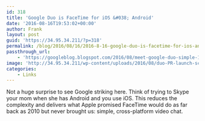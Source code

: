 ```yaml
---
id: 318
title: 'Google Duo is FaceTime for iOS &#038; Android'
date: '2016-08-16T19:53:02+00:00'
author: Frank
layout: post
guid: 'https://34.95.34.211/?p=318'
permalink: /blog/2016/08/16/2016-8-16-google-duo-is-facetime-for-ios-android/
passthrough_url:
    - 'https://googleblog.blogspot.com/2016/08/meet-google-duo-simple-1-to-1-video.html'
image: 'http://34.95.34.211/wp-content/uploads/2016/08/duo-PR-launch-screens_0003_screen-4.png'
categories:
    - Links
---
```


Not a huge surprise to see Google striking here. Think of trying to Skype your mom when she has Android and you use iOS. This reduces the complexity and delivers what Apple promised FaceTime would do as far back as 2010 but never brought us: simple, cross-platform video chat.

<div class="
          image-block-outer-wrapper
          layout-caption-hidden
          design-layout-inline
          
          
          
        " data-test="image-block-inline-outer-wrapper"><figure class="
              sqs-block-image-figure
              intrinsic
            " style="max-width:640px;"><div class="image-block-wrapper" data-animation-override="" data-animation-role="image"><div class="sqs-image-shape-container-element
              
          
        
              has-aspect-ratio
            " style="
                position: relative;
                
                  padding-bottom:89.21875%;
                
                overflow: hidden;
              "><noscript>![](https://images.squarespace-cdn.com/content/v1/5070e334e4b00907bc18faef/1471377137344-8R83HIJW1JS4U5YPZL27/image-asset.png)</noscript>![](https://images.squarespace-cdn.com/content/v1/5070e334e4b00907bc18faef/1471377137344-8R83HIJW1JS4U5YPZL27/image-asset.png)</div></div></figure></div>